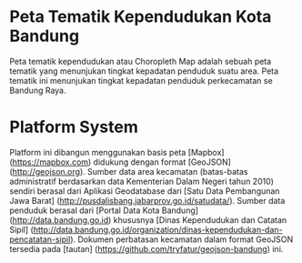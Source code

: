 # Peta Tematik Kependudukan Kota Bandung

Peta tematik kependudukan atau Choropleth Map adalah sebuah peta tematik yang menunjukan tingkat kepadatan penduduk suatu area. 
Peta tematik ini menunjukan tingkat kepadatan penduduk perkecamatan se Bandung Raya.

# Platform System
Platform ini dibangun menggunakan basis peta [Mapbox] (https://mapbox.com) didukung dengan format [GeoJSON] (http://geojson.org). 
Sumber data area kecamatan (batas-batas administratif berdasarkan data Kementerian Dalam Negeri tahun 2010) sendiri berasal dari Aplikasi Geodatabase dari [Satu Data Pembangunan Jawa Barat] (http://pusdalisbang.jabarprov.go.id/satudata/).
Sumber data penduduk berasal dari [Portal Data Kota Bandung] (http://data.bandung.go.id) khususnya [Dinas Kependudukan dan Catatan Sipil] (http://data.bandung.go.id/organization/dinas-kependudukan-dan-pencatatan-sipil).
Dokumen perbatasan kecamatan dalam format GeoJSON tersedia pada [tautan] (https://github.com/tryfatur/geojson-bandung) ini.